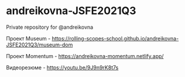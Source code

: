 # andreikovna-JSFE2021Q3
Private repository for @andreikovna

Проект Museum - https://rolling-scopes-school.github.io/andreikovna-JSFE2021Q3/museum-dom

Проект Momentum - https://andreikovna-momentum.netlify.app/ 

Видеорезюме - https://youtu.be/9J9n9rK8t7s